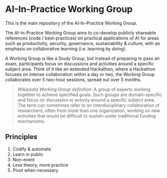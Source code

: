# AI-In-Practice Working Group

This is the main repository of the AI-In-Practice Working Group.

The AI-In-Practice Working Group aims to co-develop publicly shareable references (code / best-practices) on practical applications of AI for areas such as productivity, security, governance, sustainability & culture, with an emphasis on collaborative learning (i.e. learning by doing).

A Working Group is like a Study Group, but instead of preparing to pass an exam, participants focus on discussions and activities around a specific subject area. Think of it like an extended Hackathon, where a Hackathon focuses on intense collaboration within a day or two, the Working Group collaborates over 
5 two-hour sessions, spread out over 5 months. 

> *Wikipedia Working Group definition:* A group of experts working together to achieve specified goals. Such groups are domain-specific and focus on discussion or activity around a specific subject area. The term can sometimes refer to an interdisciplinary collaboration of researchers, often from more than one organization, working on new activities that would be difficult to sustain under traditional funding mechanisms.

## Principles

1. Codify & automate
2. Learn in public
3. Non-event
4. Less theory, more practice
5. Pivot when necessary
